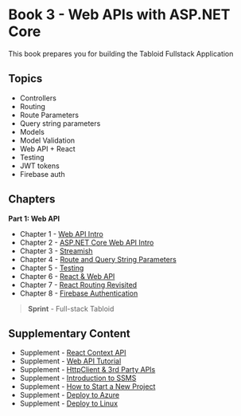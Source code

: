 # Book 3 - Web APIs with <span>ASP.</span>NET Core

This book prepares you for building the Tabloid Fullstack Application

## Topics

* Controllers
* Routing
* Route Parameters
* Query string parameters
* Models
* Model Validation
* Web API + React
* Testing
* JWT tokens
* Firebase auth

## Chapters

**Part 1: Web API**

* Chapter 1 - [Web API Intro](./chapters/API_OVERVIEW.md)
* Chapter 2 - [ASP.NET Core Web API Intro](./chapters/ASP_NET_WEB_API_INTRO.md)
* Chapter 3 - [Streamish](./chapters/STREAMISH.md)
* Chapter 4 - [Route and Query String Parameters](./chapters/CONTROLLER_PARAMETERS.md)
* Chapter 5 - [Testing](./chapters/TESTING.md)
* Chapter 6 - [React & Web API](./chapters/REACT_WITH_API.md)
* Chapter 7 - [React Routing Revisited](./chapters/REACT_ROUTER.md)
* Chapter 8 - [Firebase Authentication](./chapters/FIREBASE_AUTH.md)
<!--
* Supplementary Exercises
  * [Enhancikng Gifter](./chapters/GIFTER_SUPPLEMENTAL.md)
  * [Challenge: Audit Tables and Interfaces](./chapter/../chapters/POWER_OF_REPO_INTERFACES.md)
-->

> __Sprint__ - Full-stack Tabloid

## Supplementary Content

* Supplement - [React Context API](./chapters/CONTEXT_API.md)
* Supplement - [Web API Tutorial](https://docs.microsoft.com/en-us/aspnet/core/tutorials/first-web-api)
* Supplement - [HttpClient & 3rd Party APIs](./chapters/HTTPCLIENT.md)
* Supplement - [Introduction to SSMS](./chapters/SSMS_INTRO.md)
* Supplement - [How to Start a New Project](./chapters/PROJECT_INIT.md)
* Supplement - [Deploy to Azure](./chapters/AZURE_DEPLOY.md)
* Supplement - [Deploy to Linux](./chapters/LINUX_DEPLOY.md)
